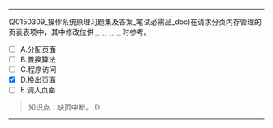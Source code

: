 ---
(20150309_操作系统原理习题集及答案_笔试必需品_doc)在请求分页内存管理的页表表项中，其中修改位供﹎﹎﹎﹎时参考。
- [ ] A.分配页面 
- [ ] B.置换算法 
- [ ] C.程序访问 
- [x] D.换出页面 
- [ ] E.调入页面

> 知识点：缺页中断。
> D

---